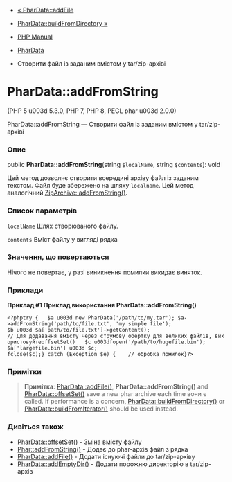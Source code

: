 - [« PharData::addFile](phardata.addfile.md)
- [PharData::buildFromDirectory »](phardata.buildfromdirectory.md)

- [PHP Manual](index.md)
- [PharData](class.phardata.md)
- Створити файл із заданим вмістом у tar/zip-архіві

# PharData::addFromString

(PHP 5 u003d 5.3.0, PHP 7, PHP 8, PECL phar u003d 2.0.0)

PharData::addFromString — Створити файл із заданим вмістом у
tar/zip-архіві

### Опис

public **PharData::addFromString**(string `$localName`, string
`$contents`): void

Цей метод дозволяє створити всередині архіву файл із заданим текстом. Файл
буде збережено на шляху `localname`. Цей метод аналогічний
[ZipArchive::addFromString()](ziparchive.addfromstring.md).

### Список параметрів

`localName`
Шлях створюваного файлу.

`contents`
Вміст файлу у вигляді рядка

### Значення, що повертаються

Нічого не повертає, у разі виникнення помилки викидає
виняток.

### Приклади

**Приклад #1 Приклад використання **PharData::addFromString()****

` <?phptry {   $a u003d new PharData('/path/to/my.tar'); $a->addFromString('path/to/file.txt', 'my simple file'); $b u003d $a['path/to/file.txt']->getContent(); // Для додавання вмісту через струмову обертку для великих файлів, використовуйтеoffsetSet()   $c u003dfopen('/path/to/hugefile.bin'); $a['largefile.bin'] u003d $c; fclose($c);} catch (Exception $e) {    // обробка помилок}?> `

### Примітки

> **Примітка**: [PharData::addFile()](phardata.addfile.md),
> **PharData::addFromString()** and
> [PharData::offsetSet()](phardata.offsetset.md) save a new phar
> archive each time вони є called. If performance is a concern,
> [PharData::buildFromDirectory()](phardata.buildfromdirectory.md) or
> [PharData::buildFromIterator()](phardata.buildfromiterator.md)
> should be used instead.

### Дивіться також

- [PharData::offsetSet()](phardata.offsetset.md) - Зміна
вмісту файлу
- [Phar::addFromString()](phar.addfromstring.md) - Додає до
phar-архів файл з рядка
- [PharData::addFile()](phardata.addfile.md) - Додати існуючі
файли до tar/zip-архіву
- [PharData::addEmptyDir()](phardata.addemptydir.md) - Додати
порожню директорію в tar/zip-архів
